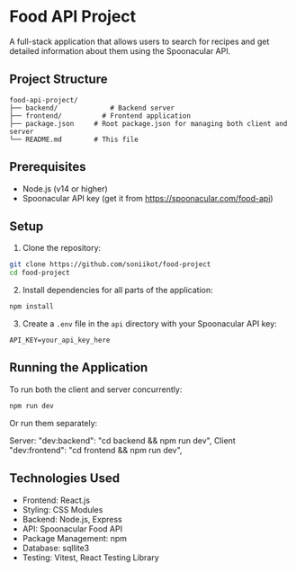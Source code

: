 # Food API Project

A full-stack application that allows users to search for recipes and get detailed information about them using the Spoonacular API.

## Project Structure

```
food-api-project/
├── backend/             # Backend server
├── frontend/          # Frontend application
├── package.json     # Root package.json for managing both client and server
└── README.md        # This file
```

## Prerequisites

- Node.js (v14 or higher)
- Spoonacular API key (get it from https://spoonacular.com/food-api)

## Setup

1. Clone the repository:

```bash
git clone https://github.com/soniikot/food-project
cd food-project
```

2. Install dependencies for all parts of the application:

```bash
npm install
```

3. Create a `.env` file in the `api` directory with your Spoonacular API key:

```
API_KEY=your_api_key_here
```

## Running the Application

To run both the client and server concurrently:

```bash
npm run dev
```

Or run them separately:

  Server:  "dev:backend": "cd backend && npm run dev",
  Client  "dev:frontend": "cd frontend && npm run dev",

## Technologies Used

- Frontend: React.js
- Styling: CSS Modules
- Backend: Node.js, Express
- API: Spoonacular Food API
- Package Management: npm
- Database: sqllite3
- Testing: Vitest, React Testing Library
